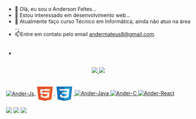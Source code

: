 - 👋 Olá, eu sou o Anderson Feltes...
- 👀 Estou interessado em desenvolvimento web...
- 🌱 Atualmente faço curso Técnico em Informática, ainda não atuo na área ...
- 📫Entre em contato pelo email andermateus8@gmail.com.
- ##
<div align="center">
  <a href="https://github.com/AndersonFeltes">
  <img height="180em" src="https://github-readme-stats.vercel.app/api?username=AndersonFeltes&show_icons=true&theme=dark&include_all_commits=true&count_private=true"/>
  <img height="180em" src="https://github-readme-stats.vercel.app/api/top-langs/?username=AndersonFeltes&layout=compact&langs_count=7&theme=dark"/>
</div>
  
 <br/>
  
<div style="display: inline_block"><br>
  <img align="center" alt="Ander-Js" height="40" width="50" src="https://cdn.jsdelivr.net/gh/devicons/devicon/icons/javascript/javascript-plain.svg"/>
  <img align="center" alt="Ander-HTML" height="40" width="50" src="https://raw.githubusercontent.com/devicons/devicon/master/icons/html5/html5-original.svg"/>
  <img align="center" alt="Ander-CSS" height="40" width="50" src="https://raw.githubusercontent.com/devicons/devicon/master/icons/css3/css3-original.svg"/>
  <img aling="center" alt="Ander-Java" height="40" width="50" src="https://cdn.jsdelivr.net/gh/devicons/devicon/icons/java/java-original.svg"/ >
  <img aling="center" alt="Ander-C" height="40" width="50" src="https://cdn.jsdelivr.net/gh/devicons/devicon/icons/c/c-original.svg" />
  <img aling="center" alt="Ander-React" height="40" width="50" src="https://cdn.jsdelivr.net/gh/devicons/devicon/icons/react/react-original.svg" />
</div>

<br/>  

<div>
  <a href="https://instagram.com/feltes_anderson7" target="_blank"><img src="https://img.shields.io/badge/-Instagram-%23E4405F?style=for-the-badge&logo=instagram&logoColor=white" target="_blank"></a>
  <a href = "andermateus8@gmail.com"><img src="https://img.shields.io/badge/-Gmail-%23333?style=for-the-badge&logo=gmail&logoColor=white" target="_blank"></a>
  <a href="https://www.linkedin.com/in/anderson-feltes-5370a3213" target="_blank"><img src="https://img.shields.io/badge/-LinkedIn-%230077B5?style=for-the-badge&logo=linkedin&logoColor=white" target="_blank"></a> 
 
</div>
